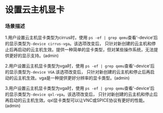 # 设置云主机显卡


### 场景描述

1.用户设置云主机显卡类型为cirrus时，使用 `ps -ef | grep qemu`查看‘-device’后的显示类型为`-device cirrus-vga`。该选项改变后， 只针对新创建的云主机和停止后再启动的云主机生效。提供一种简单的显卡类型，但对某些操作系统，无法提供更好的显示支持。(admin)

2.用户设置云主机显卡类型为vga时，使用 `ps -ef | grep qemu`查看‘-device’后的显示类型为`-device VGA`.该选项改变后， 只针对新创建的云主机和停止后再启动的云主机生效。vga是一种提供更好分辨率的显卡类型。(admin)

3.用户设置云主机显卡类型为vga时，使用 `ps -ef | grep qemu`查看‘-device’后的显示类型为`-device qxl-vga`。该选项改变后， 只针对新创建的云主机和停止后再启动的云主机生效。qxl显卡类型可以让VNC或SPICE协议有更好的性能。(admin)

